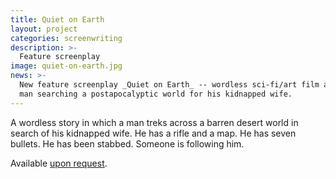 ```yaml
---
title: Quiet on Earth
layout: project
categories: screenwriting
description: >-
  Feature screenplay
image: quiet-on-earth.jpg
news: >-
  New feature screenplay _Quiet on Earth_ -- wordless sci-fi/art film about a
  man searching a postapocalyptic world for his kidnapped wife.
---
```


A wordless story in which a man treks across a barren desert world in search of
his kidnapped wife. He has a rifle and a map. He has seven bullets. He has been
stabbed. Someone is following him.

Available [upon request](/info/).
